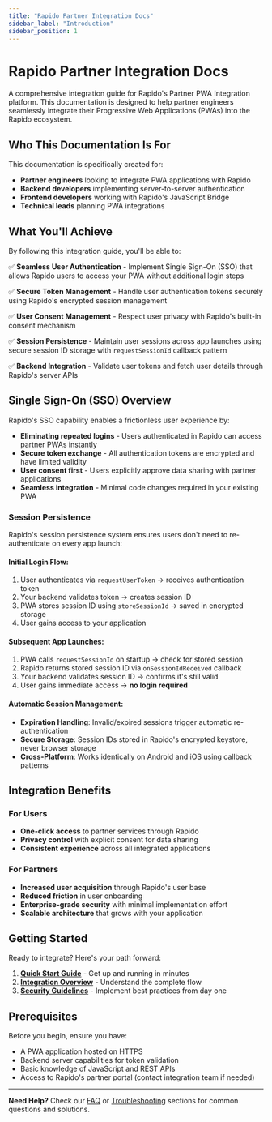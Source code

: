```yaml
---
title: "Rapido Partner Integration Docs"
sidebar_label: "Introduction"
sidebar_position: 1
---
```


# Rapido Partner Integration Docs

A comprehensive integration guide for Rapido's Partner PWA Integration platform. This documentation is designed to help partner engineers seamlessly integrate their Progressive Web Applications (PWAs) into the Rapido ecosystem.

## Who This Documentation Is For

This documentation is specifically created for:
- **Partner engineers** looking to integrate PWA applications with Rapido
- **Backend developers** implementing server-to-server authentication
- **Frontend developers** working with Rapido's JavaScript Bridge
- **Technical leads** planning PWA integrations

## What You'll Achieve

By following this integration guide, you'll be able to:

✅ **Seamless User Authentication** - Implement Single Sign-On (SSO) that allows Rapido users to access your PWA without additional login steps

✅ **Secure Token Management** - Handle user authentication tokens securely using Rapido's encrypted session management

✅ **User Consent Management** - Respect user privacy with Rapido's built-in consent mechanism

✅ **Session Persistence** - Maintain user sessions across app launches using secure session ID storage with `requestSessionId` callback pattern

✅ **Backend Integration** - Validate user tokens and fetch user details through Rapido's server APIs

## Single Sign-On (SSO) Overview

Rapido's SSO capability enables a frictionless user experience by:

- **Eliminating repeated logins** - Users authenticated in Rapido can access partner PWAs instantly
- **Secure token exchange** - All authentication tokens are encrypted and have limited validity
- **User consent first** - Users explicitly approve data sharing with partner applications
- **Seamless integration** - Minimal code changes required in your existing PWA

### Session Persistence

Rapido's session persistence system ensures users don't need to re-authenticate on every app launch:

#### Initial Login Flow:
1. User authenticates via `requestUserToken` → receives authentication token
2. Your backend validates token → creates session ID
3. PWA stores session ID using `storeSessionId` → saved in encrypted storage
4. User gains access to your application

#### Subsequent App Launches:
1. PWA calls `requestSessionId` on startup → check for stored session
2. Rapido returns stored session ID via `onSessionIdReceived` callback
3. Your backend validates session ID → confirms it's still valid
4. User gains immediate access → **no login required**

#### Automatic Session Management:
- **Expiration Handling**: Invalid/expired sessions trigger automatic re-authentication
- **Secure Storage**: Session IDs stored in Rapido's encrypted keystore, never browser storage
- **Cross-Platform**: Works identically on Android and iOS using callback patterns

## Integration Benefits

### For Users
- **One-click access** to partner services through Rapido
- **Privacy control** with explicit consent for data sharing
- **Consistent experience** across all integrated applications

### For Partners
- **Increased user acquisition** through Rapido's user base
- **Reduced friction** in user onboarding
- **Enterprise-grade security** with minimal implementation effort
- **Scalable architecture** that grows with your application

## Getting Started

Ready to integrate? Here's your path forward:

1. **[Quick Start Guide](./quickstart.md)** - Get up and running in minutes
2. **[Integration Overview](./overview.md)** - Understand the complete flow
3. **[Security Guidelines](./security.md)** - Implement best practices from day one

## Prerequisites

Before you begin, ensure you have:
- A PWA application hosted on HTTPS
- Backend server capabilities for token validation
- Basic knowledge of JavaScript and REST APIs
- Access to Rapido's partner portal (contact integration team if needed)

---

**Need Help?** Check our [FAQ](./faq.md) or [Troubleshooting](./troubleshooting.md) sections for common questions and solutions.
